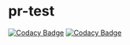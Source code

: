 # pr-test

[![Codacy Badge](https://api.codacy.com/project/badge/Grade/15b79ff639ef4408978872a66b1cf044)](https://app.codacy.com/gh/qamine-test/pr-test?utm_source=github.com&utm_medium=referral&utm_content=qamine-test/pr-test&utm_campaign=Badge_Grade_Settings)
[![Codacy Badge](https://api.codacy.com/project/badge/Grade/15b7945678ef4408978872a66b1cf044)](https://app.codacy.com/gh/qamine-blast/pr-test?utm_source=github.com&utm_medium=referral&utm_content=qamine-test/pr-test&utm_campaign=Badge_Grade_Settings)
